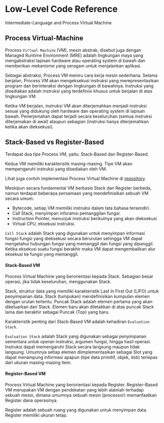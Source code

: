 # Low-Level Code Reference

Intermediate-Language and Process Virtual Machine

## Process Virtual-Machine

Process `Virtual Machine` (VM), mesin abstrak, disebut juga dengan Managed Runtime Environment (MRE) adalah lingkungan maya yang mengabstraksi lapisan hardware atau operating system di bawah dan memberikan mekanisme yang seragam untuk menjalankan aplikasi.

Sebagai abstraksi, Process VM meniru cara kerja mesin sederhana. Selama berjalan, Process VM akan mengeksekusi instruksi yang merepresentasikan program dan berinteraksi dengan lingkungan di bawahnya. Instruksi yang disediakan adalah instruksi yang terdefinisi khusus untuk berjalan di atas lingkungan VM.

Ketika VM berjalan, instruksi VM akan diterjemahkan menjadi instruksi sesuai yang didukung oleh hardware dan operating system di lapisan bawah. Penerjemahan dapat terjadi secara keseluruhan (semua instruksi diterjemakan di awal) ataupun sebagian (instruksi hanya diterjemahkan ketika akan dieksekusi).

## Stack-Based vs Register-Based

Terdapat dua tipe Process VM, yaitu: Stack-Based dan Register-Based.

Kedua VM memiliki karakteristik masing-masing. Tipe VM akan mempengaruhi instruksi yang disediakan oleh VM.

Lihat juga contoh implementasi Process Virtual Machine di [repository](https://github.com/ReversingID/ProcessVM).

Meskipun secara fundamental VM berbasis Stack dan Register berbeda, namun terdapat beberapa persamaan yang mendefinisikan sebuah VM secara umum:

- Bytecode, setiap VM memiliki instruksi dalam tata bahasa tersendiri.
- Call Stack, menyimpan inforamsi pemanggilan fungsi.
- Instruction Pointer, menunjuk instruksi berikutnya yang akan dieksekusi
- Virtual CPU, eksekusi instruksi.

`Call Stack` adalah Stack yang digunakan untuk menyimpan informasi fungsi-fungsi yang dieksekusi secara berurutan sehingga VM dapat mengetahui hubungan fungsi yang memanggil dan fungsi yang dipanggil. Ketika eksekusi suatu fungsi berakhir maka VM dapat mengembalikan alur eksekusi ke fungsi yang memanggil.

#### Stack-Based VM

Process Virtual Machine yang berorientasi kepada Stack. Sebagian besar operasi, jika tidak keseluruhan, menggunakan Stack.

Stack, struktur data yang memiliki karakteristik Last In First Out (LIFO) untuk penyimpanan data. Stack (tumpukan) mendefinisikan kumpulan elemen dengan urutan tertentu. Puncak Stack adalah elemen pertama yang akan dikeluarkan dari Stack. Elemen baru akan diletakkan di atas puncak Stack lama dan berakhir sebagai Puncak (Top) yang baru.

Karakteristik penting dari Stack-Based VM adalah kehadiran `Evaluation Stack`.

`Evaluation Stack` adalah Stack yang digunakan sebagai penyimpanan sementara untuk operan instruksi, argumen fungsi, hingga hasil operasi. Instruksi dapat memengaruhi Stack secara langsung maupun tidak langsung. Umumnya setiap elemen diimplementasikan sebagai Slot yang dapat menampung informasi apapun (tipe data primitif, objek, dsb) terlepas dari ukuran masing-masing item.

#### Register-Based VM

Process Virtual Machine yang berorientasi kepada Register. Register-Based VM merupakan VM dengan pendekatan yang lebih alamiah terhadap sebuah mesin, dimana umumnya sebuah mesin (processor) memanfaatkan Register dana operasinya.

Register adalah sebuah ruang yang digunakan untuk menyimpan data. Register memiliki ukuran tetap.